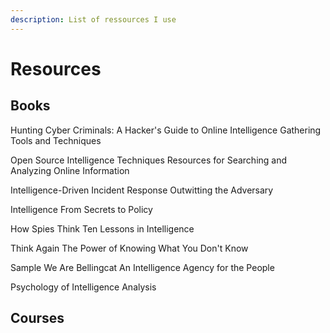 ```yaml
---
description: List of ressources I use
---
```


# Resources

## Books

Hunting Cyber Criminals: A Hacker's Guide to Online Intelligence Gathering Tools and Techniques

Open Source Intelligence Techniques Resources for Searching and Analyzing Online Information

Intelligence-Driven Incident Response Outwitting the Adversary

Intelligence From Secrets to Policy

How Spies Think Ten Lessons in Intelligence

Think Again The Power of Knowing What You Don't Know

Sample We Are Bellingcat An Intelligence Agency for the People

Psychology of Intelligence Analysis



## Courses

